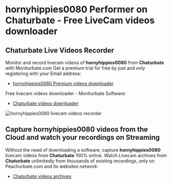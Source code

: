 # hornyhippies0080 Performer on Chaturbate - Free LiveCam videos downloader

## Chaturbate Live Videos Recorder

Monitor and record livecam videos of **hornyhippies0080** from **Chaturbate** with Moniturbate.com
Get a premium trial for free by just and only registering with your Email address:
* [hornyhippies0080 Premium videos downloader](https://moniturbate.com/request-demo-licence-key.html)

Free livecam videos downloader - Moniturbate Software:
* [Chaturbate videos downloader](https://moniturbate.com/moniturbate-download-software.html)

![hornyhippies0080 livecam videos recorder](https://peachurnet.com/templates/moniturbate-software.png)


## Capture hornyhippies0080 videos from the Cloud and watch your recordings on Streaming

Without the need of downloading a software, capture **hornyhippies0080** livecam videos from **Chaturbate** 100% online.
Watch Livecam archives from **Chaturbate** unlimitedly from thousands of existing recordings, only on Peachurbate.com and its websites network:
* [Chaturbate videos archives](https://peachurnet.com/)